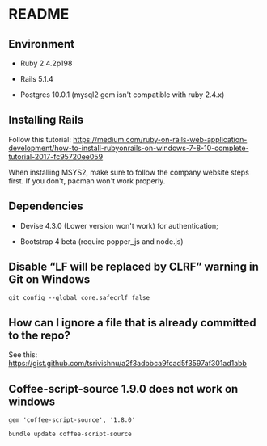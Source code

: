 # README

## Environment

* Ruby 2.4.2p198

* Rails 5.1.4

* Postgres 10.0.1 (mysql2 gem isn't compatible with ruby 2.4.x)

## Installing Rails

Follow this tutorial: https://medium.com/ruby-on-rails-web-application-development/how-to-install-rubyonrails-on-windows-7-8-10-complete-tutorial-2017-fc95720ee059

When installing MSYS2, make sure to follow the company website steps first. If you don't, pacman won't work properly.

## Dependencies

* Devise 4.3.0 (Lower version won't work) for authentication;

* Bootstrap 4 beta (require popper_js and node.js)

## Disable “LF will be replaced by CLRF” warning in Git on Windows

```
git config --global core.safecrlf false
```


## How can I ignore a file that is already committed to the repo?

See this: https://gist.github.com/tsrivishnu/a2f3adbbca9fcad5f3597af301ad1abb

## Coffee-script-source 1.9.0 does not work on windows
```
gem 'coffee-script-source', '1.8.0'
```

```
bundle update coffee-script-source
```